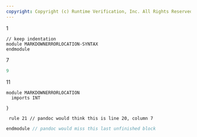 ```yaml
---
copyright: Copyright (c) Runtime Verification, Inc. All Rights Reserved.
---
```


1
 ```k
 // keep indentation
 module MARKDOWNERRORLOCATION-SYNTAX
 endmodule
 ```
7
```{.a .b}
9
```
11
```{.k .x}
module MARKDOWNERRORLOCATION
  imports INT
```

``` { not used
}
```

 ```k
  rule 21 // pandoc would think this is line 20, column 7
 ```

```{.y .k}
endmodule // pandoc would miss this last unfinished block
